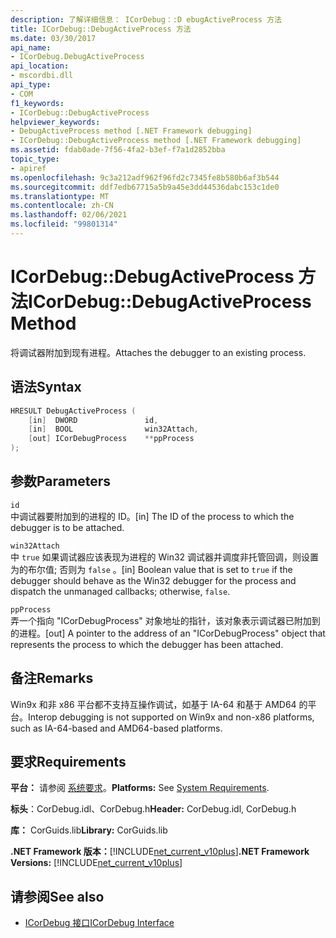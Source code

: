 ```yaml
---
description: 了解详细信息： ICorDebug：:D ebugActiveProcess 方法
title: ICorDebug::DebugActiveProcess 方法
ms.date: 03/30/2017
api_name:
- ICorDebug.DebugActiveProcess
api_location:
- mscordbi.dll
api_type:
- COM
f1_keywords:
- ICorDebug::DebugActiveProcess
helpviewer_keywords:
- DebugActiveProcess method [.NET Framework debugging]
- ICorDebug::DebugActiveProcess method [.NET Framework debugging]
ms.assetid: fdab0ade-7f56-4fa2-b3ef-f7a1d2852bba
topic_type:
- apiref
ms.openlocfilehash: 9c3a212adf962f96fd2c7345fe8b580b6af3b544
ms.sourcegitcommit: ddf7edb67715a5b9a45e3dd44536dabc153c1de0
ms.translationtype: MT
ms.contentlocale: zh-CN
ms.lasthandoff: 02/06/2021
ms.locfileid: "99801314"
---
```

# <a name="icordebugdebugactiveprocess-method"></a><span data-ttu-id="22008-103">ICorDebug::DebugActiveProcess 方法</span><span class="sxs-lookup"><span data-stu-id="22008-103">ICorDebug::DebugActiveProcess Method</span></span>

<span data-ttu-id="22008-104">将调试器附加到现有进程。</span><span class="sxs-lookup"><span data-stu-id="22008-104">Attaches the debugger to an existing process.</span></span>  
  
## <a name="syntax"></a><span data-ttu-id="22008-105">语法</span><span class="sxs-lookup"><span data-stu-id="22008-105">Syntax</span></span>  
  
```cpp  
HRESULT DebugActiveProcess (  
    [in]  DWORD               id,  
    [in]  BOOL                win32Attach,  
    [out] ICorDebugProcess    **ppProcess  
);  
```  
  
## <a name="parameters"></a><span data-ttu-id="22008-106">参数</span><span class="sxs-lookup"><span data-stu-id="22008-106">Parameters</span></span>  

 `id`  
 <span data-ttu-id="22008-107">中调试器要附加到的进程的 ID。</span><span class="sxs-lookup"><span data-stu-id="22008-107">[in] The ID of the process to which the debugger is to be attached.</span></span>  
  
 `win32Attach`  
 <span data-ttu-id="22008-108">中 `true` 如果调试器应该表现为进程的 Win32 调试器并调度非托管回调，则设置为的布尔值; 否则为 `false` 。</span><span class="sxs-lookup"><span data-stu-id="22008-108">[in] Boolean value that is set to `true` if the debugger should behave as the Win32 debugger for the process and dispatch the unmanaged callbacks; otherwise, `false`.</span></span>  
  
 `ppProcess`  
 <span data-ttu-id="22008-109">弄一个指向 "ICorDebugProcess" 对象地址的指针，该对象表示调试器已附加到的进程。</span><span class="sxs-lookup"><span data-stu-id="22008-109">[out] A pointer to the address of an "ICorDebugProcess" object that represents the process to which the debugger has been attached.</span></span>  
  
## <a name="remarks"></a><span data-ttu-id="22008-110">备注</span><span class="sxs-lookup"><span data-stu-id="22008-110">Remarks</span></span>  

 <span data-ttu-id="22008-111">Win9x 和非 x86 平台都不支持互操作调试，如基于 IA-64 和基于 AMD64 的平台。</span><span class="sxs-lookup"><span data-stu-id="22008-111">Interop debugging is not supported on Win9x and non-x86 platforms, such as IA-64-based and AMD64-based platforms.</span></span>  
  
## <a name="requirements"></a><span data-ttu-id="22008-112">要求</span><span class="sxs-lookup"><span data-stu-id="22008-112">Requirements</span></span>  

 <span data-ttu-id="22008-113">**平台：** 请参阅 [系统要求](../../get-started/system-requirements.md)。</span><span class="sxs-lookup"><span data-stu-id="22008-113">**Platforms:** See [System Requirements](../../get-started/system-requirements.md).</span></span>  
  
 <span data-ttu-id="22008-114">**标头**：CorDebug.idl、CorDebug.h</span><span class="sxs-lookup"><span data-stu-id="22008-114">**Header:** CorDebug.idl, CorDebug.h</span></span>  
  
 <span data-ttu-id="22008-115">**库：** CorGuids.lib</span><span class="sxs-lookup"><span data-stu-id="22008-115">**Library:** CorGuids.lib</span></span>  
  
 <span data-ttu-id="22008-116">**.NET Framework 版本：**[!INCLUDE[net_current_v10plus](../../../../includes/net-current-v10plus-md.md)]</span><span class="sxs-lookup"><span data-stu-id="22008-116">**.NET Framework Versions:** [!INCLUDE[net_current_v10plus](../../../../includes/net-current-v10plus-md.md)]</span></span>  
  
## <a name="see-also"></a><span data-ttu-id="22008-117">请参阅</span><span class="sxs-lookup"><span data-stu-id="22008-117">See also</span></span>

- [<span data-ttu-id="22008-118">ICorDebug 接口</span><span class="sxs-lookup"><span data-stu-id="22008-118">ICorDebug Interface</span></span>](icordebug-interface.md)
